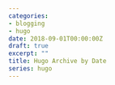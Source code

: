 ```yaml
---
categories:
- blogging
- hugo
date: 2018-09-01T00:00:00Z
draft: true
excerpt: ""
title: Hugo Archive by Date
series: hugo
---
```

